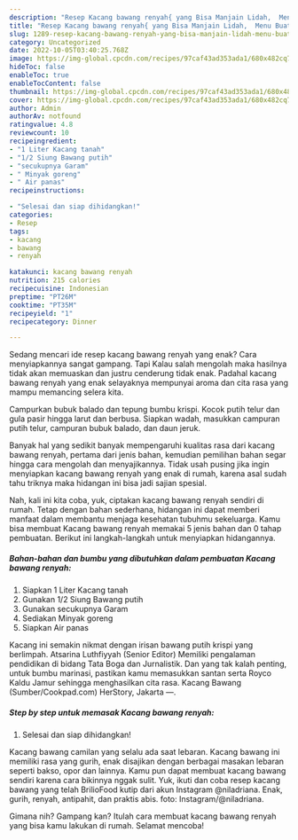```yaml
---
description: "Resep Kacang bawang renyah{ yang Bisa Manjain Lidah,  Menu Buat lebaran"
title: "Resep Kacang bawang renyah{ yang Bisa Manjain Lidah,  Menu Buat lebaran"
slug: 1289-resep-kacang-bawang-renyah-yang-bisa-manjain-lidah-menu-buat-lebaran
category: Uncategorized
date: 2022-10-05T03:40:25.768Z
image: https://img-global.cpcdn.com/recipes/97caf43ad353ada1/680x482cq70/kacang-bawang-renyah-foto-resep-utama.jpg
hideToc: false
enableToc: true
enableTocContent: false
thumbnail: https://img-global.cpcdn.com/recipes/97caf43ad353ada1/680x482cq70/kacang-bawang-renyah-foto-resep-utama.jpg
cover: https://img-global.cpcdn.com/recipes/97caf43ad353ada1/680x482cq70/kacang-bawang-renyah-foto-resep-utama.jpg
author: Admin
authorAv: notfound
ratingvalue: 4.8
reviewcount: 10
recipeingredient:
- "1 Liter Kacang tanah"
- "1/2 Siung Bawang putih"
- "secukupnya Garam"
- " Minyak goreng"
- " Air panas"
recipeinstructions:

- "Selesai dan siap dihidangkan!"
categories:
- Resep
tags:
- kacang
- bawang
- renyah

katakunci: kacang bawang renyah 
nutrition: 215 calories
recipecuisine: Indonesian
preptime: "PT26M"
cooktime: "PT35M"
recipeyield: "1"
recipecategory: Dinner

---
```



Sedang mencari ide resep kacang bawang renyah yang enak? Cara menyiapkannya sangat gampang. Tapi Kalau salah mengolah maka hasilnya tidak akan memuaskan dan justru cenderung tidak enak. Padahal kacang bawang renyah yang enak selayaknya mempunyai aroma dan cita rasa yang mampu memancing selera kita.


Campurkan bubuk balado dan tepung bumbu krispi. Kocok putih telur dan gula pasir hingga larut dan berbusa. Siapkan wadah, masukkan campuran putih telur, campuran bubuk balado, dan daun jeruk.

Banyak hal yang sedikit banyak mempengaruhi kualitas rasa dari kacang bawang renyah, pertama dari jenis bahan, kemudian pemilihan bahan segar hingga cara mengolah dan menyajikannya. Tidak usah pusing jika ingin menyiapkan kacang bawang renyah yang enak di rumah, karena asal sudah tahu triknya maka hidangan ini bisa jadi sajian spesial.


Nah, kali ini kita coba, yuk, ciptakan kacang bawang renyah sendiri di rumah. Tetap dengan bahan sederhana, hidangan ini dapat memberi manfaat dalam membantu menjaga kesehatan tubuhmu sekeluarga. Kamu bisa membuat Kacang bawang renyah memakai 5 jenis bahan dan 0 tahap pembuatan. Berikut ini langkah-langkah untuk menyiapkan hidangannya.

<!--inarticleads1-->

##### Bahan-bahan dan bumbu yang dibutuhkan dalam pembuatan Kacang bawang renyah:

1. Siapkan 1 Liter Kacang tanah
1. Gunakan 1/2 Siung Bawang putih
1. Gunakan secukupnya Garam
1. Sediakan  Minyak goreng
1. Siapkan  Air panas


Kacang ini semakin nikmat dengan irisan bawang putih krispi yang berlimpah. Atsarina Luthfiyyah (Senior Editor) Memiliki pengalaman pendidikan di bidang Tata Boga dan Jurnalistik. Dan yang tak kalah penting, untuk bumbu marinasi, pastikan kamu memasukkan santan serta Royco Kaldu Jamur sehingga menghasilkan cita rasa. Kacang Bawang (Sumber/Cookpad.com) HerStory, Jakarta —. 

<!--inarticleads2-->

##### Step by step untuk memasak Kacang bawang renyah:


1. Selesai dan siap dihidangkan!

Kacang bawang camilan yang selalu ada saat lebaran. Kacang bawang ini memiliki rasa yang gurih, enak disajikan dengan berbagai masakan lebaran seperti bakso, opor dan lainnya. Kamu pun dapat membuat kacang bawang sendiri karena cara bikinnya nggak sulit. Yuk, ikuti dan coba resep kacang bawang yang telah BrilioFood kutip dari akun Instagram @niladriana. Enak, gurih, renyah, antipahit, dan praktis abis. foto: Instagram/@niladriana. 

Gimana nih? Gampang kan? Itulah cara membuat kacang bawang renyah yang bisa kamu lakukan di rumah. Selamat mencoba!
